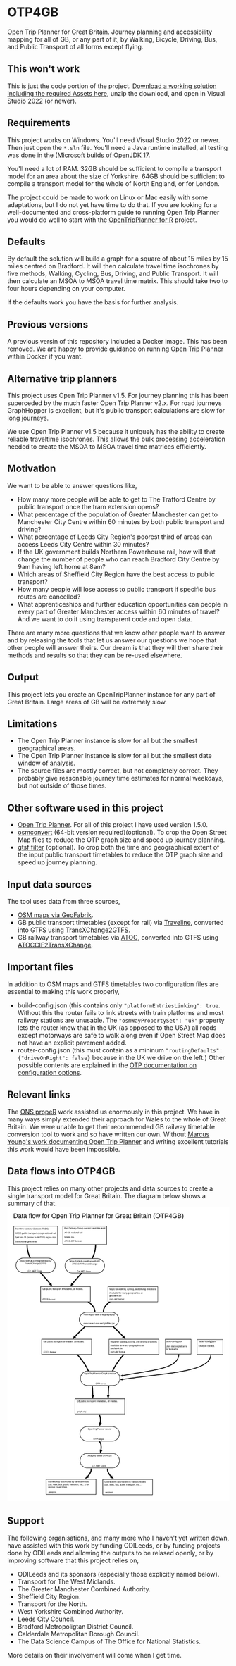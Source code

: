 # OTP4GB
Open Trip Planner for Great Britain. Journey planning and accessibility mapping for all of GB, or any part of it, by Walking, Bicycle, Driving, Bus, and Public Transport of all forms except flying.

## This won't work
This is just the code portion of the project. [Download a working solution including the required Assets here](https://www.tomforth.co.uk/OTP4GB/OTP4GB.zip), unzip the download, and open in Visual Studio 2022 (or newer).

## Requirements
This project works on Windows. You'll need Visual Studio 2022 or newer. Then just open the `*.sln` file. You'll need a Java runtime installed, all testing was done in the ([Microsoft builds of OpenJDK 17](https://docs.microsoft.com/en-gb/java/openjdk/download).

You'll need a lot of RAM. 32GB should be sufficient to compile a transport model for an area about the size of Yorkshire. 64GB should be sufficient to compile a transport model for the whole of North England, or for London.

The project could be made to work on Linux or Mac easily with some adaptations, but I do not yet have time to do that. If you are looking for a well-documented and cross-platform guide to running Open Trip Planner you would do well to start with the [OpenTripPlanner for R](https://docs.ropensci.org/opentripplanner/) project.

## Defaults
By default the solution will build a graph for a square of about 15 miles by 15 miles centred on Bradford. It will then calculate travel time isochrones by five methods, Walking, Cycling, Bus, Driving, and Public Transport. It will then calculate an MSOA to MSOA travel time matrix. This should take two to four hours depending on your computer.

If the defaults work you have the basis for further analysis.

## Previous versions
A previous versin of this repository included a Docker image. This has been removed. We are happy to provide guidance on running Open Trip Planner within Docker if you want.

## Alternative trip planners
This project uses Open Trip Planner v1.5. For journey planning this has been superceded by the much faster Open Trip Planner v2.x. For road journeys GraphHopper is excellent, but it's public transport calculations are slow for long journeys.

We use Open Trip Planner v1.5 because it uniquely has the ability to create reliable traveltime isochrones. This allows the bulk processing acceleration needed to create the MSOA to MSOA travel time matrices efficiently.

## Motivation
We want to be able to answer questions like,
* How many more people will be able to get to The Trafford Centre by public transport once the tram extension opens?
* What percentage of the population of Greater Manchester can get to Manchester City Centre within 60 minutes by both public transport and driving?
* What percentage of Leeds City Region's poorest third of areas can access Leeds City Centre within 30 minutes?
* If the UK government builds Northern Powerhouse rail, how will that change the number of people who can reach Bradford City Centre by 9am having left home at 8am?
* Which areas of Sheffield City Region have the best access to public transport?
* How many people will lose access to public transport if specific bus routes are cancelled?
* What apprenticeships and further education opportunities can people in every part of Greater Manchester access within 60 minutes of travel?
And we want to do it using transparent code and open data.

There are many more questions that we know other people want to answer and by releasing the tools that let us answer our questions we hope that other people will answer theirs. Our dream is that they will then share their methods and results so that they can be re-used elsewhere.

## Output
This project lets you create an OpenTripPlanner instance for any part of Great Britain. Large areas of GB will be extremely slow.

## Limitations
* The Open Trip Planner instance is slow for all but the smallest geographical areas.
* The Open Trip Planner instance is slow for all but the smallest date window of analysis.
* The source files are mostly correct, but not completely correct. They probably give reasonable journey time estimates for normal weekdays, but not outside of those times.

## Other software used in this project
* [Open Trip Planner](github.com/opentripplanner/). For all of this project I have used version 1.5.0.
* [osmconvert](https://wiki.openstreetmap.org/wiki/Osmconvert) (64-bit version required)(optional). To crop the Open Street Map files to reduce the OTP graph size and speed up journey planning.
* [gtsf filter](https://github.com/twalcari/gtfs-filter) (optional). To crop both the time and geographical extent of the input public transport timetables to reduce the OTP graph size and speed up journey planning.

## Input data sources
The tool uses data from three sources,
* [OSM maps via GeoFabrik](http://download.geofabrik.de/).
* GB public transport timetables (except for rail) via [Traveline](https://www.travelinedata.org.uk/), converted into GTFS using [TransXChange2GTFS](https://github.com/danbillingsley/TransXChange2GTFS).
* GB railway transport timetables via [ATOC](http://data.atoc.org/data-download), converted into GTFS using [ATOCCIF2TransXChange](https://github.com/thomasforth/ATOCCIF2TransXChange).

## Important files
In addition to OSM maps and GTFS timetables two configuration files are essential to making this work properly,
* build-config.json (this contains only `"platformEntriesLinking": true`. Without this the router fails to link streets with train platforms and most railway stations are unusable. The `"osmWayPropertySet": "uk"` property lets the router know that in the UK (as opposed to the USA) all roads except motorways are safe to walk along even if Open Street Map does not have an explicit pavement added.
* router-config.json (this must contain as a mininum `"routingDefaults": {"driveOnRight": false}` because in the UK we drive on the left.) Other possible contents are explained in the [OTP documentation on configuration options](http://docs.opentripplanner.org/en/latest/Configuration/).

## Relevant links
The [ONS propeR](https://github.com/datasciencecampus/propeR) work assisted us enormously in this project. We have in many ways simply extended their approach for Wales to the whole of Great Britain. We were unable to get their recommended GB railway timetable conversion tool to work and so have written our own.
Without [Marcus Young's work documenting Open Trip Planner](https://github.com/marcusyoung/otp-tutorial) and writing excellent tutorials this work would have been impossible.

## Data flows into OTP4GB
This project relies on many other projects and data sources to create a single transport model for Great Britain. The diagram below shows a summary of that.
![Data flows into Open Trip Planner](OTP4GB.svg)
## Support
The following organisations, and many more who I haven't yet written down, have assisted with this work by funding ODILeeds, or by funding projects done by ODILeeds and allowing the outputs to be relased openly, or by improving software that this project relies on,
* ODILeeds and its sponsors (especially those explicitly named below).
* Transport for The West Midlands.
* The Greater Manchester Combined Authority.
* Sheffield City Region.
* Transport for the North.
* West Yorkshire Combined Authority.
* Leeds City Council.
* Bradford Metropoligtan District Council.
* Calderdale Metropolitan Borough Council.
* The Data Science Campus of The Office for National Statistics.

More details on their involvement will come when I get time.
